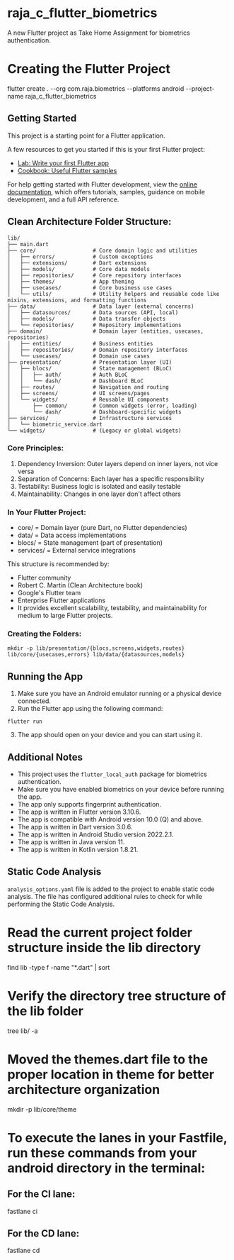 # raja_c_flutter_biometrics

A new Flutter project as Take Home Assignment for biometrics authentication.

# Creating the Flutter Project
flutter create . --org com.raja.biometrics --platforms android --project-name raja_c_flutter_biometrics

## Getting Started

This project is a starting point for a Flutter application.

A few resources to get you started if this is your first Flutter project:

- [Lab: Write your first Flutter app](https://docs.flutter.dev/get-started/codelab)
- [Cookbook: Useful Flutter samples](https://docs.flutter.dev/cookbook)

For help getting started with Flutter development, view the
[online documentation](https://docs.flutter.dev/), which offers tutorials,
samples, guidance on mobile development, and a full API reference.

## Clean Architecture Folder Structure:
```
lib/
├── main.dart
├── core/                  # Core domain logic and utilities
│   ├── errors/            # Custom exceptions
│   ├── extensions/        # Dart extensions
│   ├── models/            # Core data models
│   ├── repositories/      # Core repository interfaces
│   ├── themes/            # App theming
│   ├── usecases/          # Core business use cases
│   └── utils/             # Utility helpers and reusable code like mixins, extensions, and formatting functions
├── data/                  # Data layer (external concerns)
│   ├── datasources/       # Data sources (API, local)
│   ├── models/            # Data transfer objects
│   └── repositories/      # Repository implementations
├── domain/                # Domain layer (entities, usecases, repositories)
│   ├── entities/          # Business entities
│   ├── repositories/      # Domain repository interfaces
│   └── usecases/          # Domain use cases
├── presentation/          # Presentation layer (UI)
│   ├── blocs/             # State management (BLoC)
│   │   ├── auth/          # Auth BLoC
│   │   └── dash/          # Dashboard BLoC
│   ├── routes/            # Navigation and routing
│   ├── screens/           # UI screens/pages
│   └── widgets/           # Reusable UI components
│       ├── common/        # Common widgets (error, loading)
│       └── dash/          # Dashboard-specific widgets
├── services/              # Infrastructure services
│   └── biometric_service.dart
└── widgets/               # (Legacy or global widgets)
```

### Core Principles:

1. Dependency Inversion: Outer layers depend on inner layers, not vice versa
2. Separation of Concerns: Each layer has a specific responsibility
3. Testability: Business logic is isolated and easily testable
4. Maintainability: Changes in one layer don't affect others

### In Your Flutter Project:

-  core/ = Domain layer (pure Dart, no Flutter dependencies)
-  data/ = Data access implementations
-  blocs/ = State management (part of presentation)
-  services/ = External service integrations

This structure is recommended by:
- Flutter community
- Robert C. Martin (Clean Architecture book)
- Google's Flutter team
- Enterprise Flutter applications
- It provides excellent scalability, testability, and maintainability for medium to large Flutter projects.

### Creating the Folders:

```
mkdir -p lib/presentation/{blocs,screens,widgets,routes} lib/core/{usecases,errors} lib/data/{datasources,models}
```

## Running the App

1. Make sure you have an Android emulator running or a physical device connected.
2. Run the Flutter app using the following command:
```
flutter run

```
3. The app should open on your device and you can start using it.

## Additional Notes

- This project uses the `flutter_local_auth` package for biometrics authentication.
- Make sure you have enabled biometrics on your device before running the app.
- The app only supports fingerprint authentication.
- The app is written in Flutter version 3.10.6.
- The app is compatible with Android version 10.0 (Q) and above.
- The app is written in Dart version 3.0.6.
- The app is written in Android Studio version 2022.2.1.
- The app is written in Java version 11.
- The app is written in Kotlin version 1.8.21.

## Static Code Analysis

`analysis_options.yaml` file is added to the project to enable static code analysis. The file has configured additional rules to check for while performing the Static Code Analysis.

# Read the current project folder structure inside the lib directory

find lib -type f -name "*.dart" | sort

# Verify the directory tree structure of the lib folder

tree lib/ -a

# Moved the themes.dart file to the proper location in theme for better architecture organization

mkdir -p lib/core/theme

# To execute the lanes in your Fastfile, run these commands from your android directory in the terminal:

## For the CI lane:

fastlane ci

## For the CD lane:

fastlane cd

